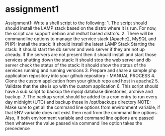 # assignment1
Assignment1: Write a shell script to the following:
    1. The script should should install the LAMP stack based on the distro where it is run. 
       For now, the script can support debian and redhat based distro's.
    2. There will be commandline options to manage the service stack (Apache2, MySQL and PHP):
            Install the stack: It should install the latest LAMP Stack
            Starting the stack: It should start the db server and web server if they are not up already. 
            If the servers are not present then it should install and start those services
            shutting down the stack: It should stop the web server and  db server
            check the status of the stack: It should show the status of the services running and running versions
    3. Prepare and share a sample php application repository into your github repository - MANUAL PROCESS
    4. Clone the custom application from your github repo and host in apache2
    5. Validate that the site is up with the custom application
    6. This script should have a sub script to backup the mysql database directories, archive and backup.
    7. The backup script should be added to a cron entry to run every day midnight (UTC) and backup those in /opt/backups directory
NOTE: Make sure to get all the command line options from environment variable, if that ENV variable does not exist then read from the 
command line options. 
Also, If both environment variable and command line options are passed then whatever the value passed via command line option takes the precedence

